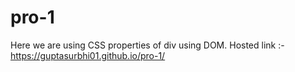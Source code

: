 # pro-1
Here we are using CSS properties of div using DOM.
Hosted link :- https://guptasurbhi01.github.io/pro-1/
